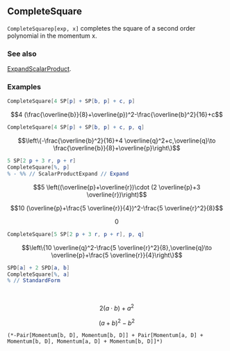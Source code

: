 ## CompleteSquare

`CompleteSquarep[exp, x]` completes the square of a second order polynomial in the momentum x.

### See also

[ExpandScalarProduct](ExpandScalarProduct).

### Examples

```mathematica
CompleteSquare[4 SP[p] + SP[b, p] + c, p]
```

$$4 (\frac{\overline{b}}{8}+\overline{p})^2-\frac{\overline{b}^2}{16}+c$$

```mathematica
CompleteSquare[4 SP[p] + SP[b, p] + c, p, q]
```

$$\left\{-\frac{\overline{b}^2}{16}+4 \overline{q}^2+c,\overline{q}\to \frac{\overline{b}}{8}+\overline{p}\right\}$$

```mathematica
5 SP[2 p + 3 r, p + r]
CompleteSquare[%, p]
% - %% // ScalarProductExpand // Expand
```

$$5 \left((\overline{p}+\overline{r})\cdot (2 \overline{p}+3 \overline{r})\right)$$

$$10 (\overline{p}+\frac{5 \overline{r}}{4})^2-\frac{5 \overline{r}^2}{8}$$

$$0$$

```mathematica
CompleteSquare[5 SP[2 p + 3 r, p + r], p, q]
```

$$\left\{10 \overline{q}^2-\frac{5 \overline{r}^2}{8},\overline{q}\to \overline{p}+\frac{5 \overline{r}}{4}\right\}$$

```mathematica
SPD[a] + 2 SPD[a, b]
CompleteSquare[%, a]
% // StandardForm 
  
 

```

$$2 (a\cdot b)+a^2$$

$$(a+b)^2-b^2$$

```
(*-Pair[Momentum[b, D], Momentum[b, D]] + Pair[Momentum[a, D] + Momentum[b, D], Momentum[a, D] + Momentum[b, D]]*)
```